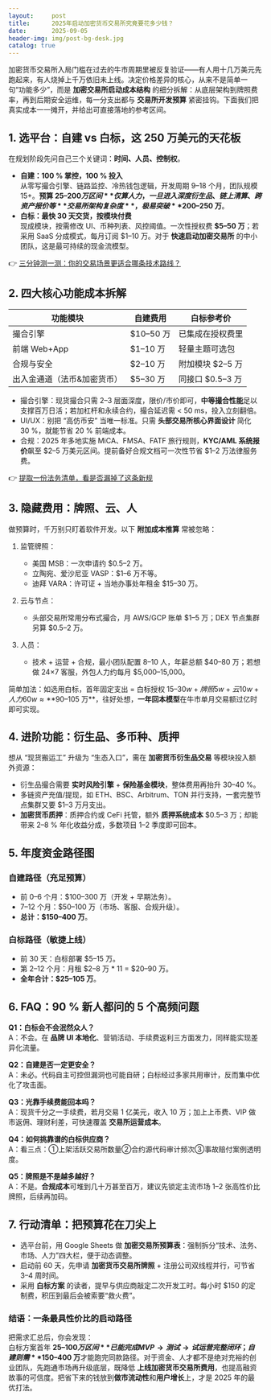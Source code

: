 ```yaml
---
layout:     post
title:      2025年启动加密货币交易所究竟要花多少钱？
date:       2025-09-05
header-img: img/post-bg-desk.jpg
catalog: true
---
```


加密货币交易所入局门槛在过去的牛市周期里被反复验证——有人用十几万美元先跑起来，有人烧掉上千万依旧未上线。决定价格差异的核心，从来不是简单一句“功能多少”，而是 **加密交易所启动成本结构** 的细分拆解：从底层架构到牌照费率，再到后期安全运维，每一分支出都与 **交易所开发预算** 紧密挂钩。下面我们把真实成本一一摊开，并给出可直接落地的参考区间。

## 1. 选平台：自建 vs 白标，这 250 万美元的天花板

在规划阶段先问自己三个关键词：**时间、人员、控制权**。  
- **自建：100 % 掌控，100 % 投入**  
  从零写撮合引擎、链路监控、冷热钱包逻辑，开发周期 9–18 个月，团队规模 15+。**预算 $25–200 万区间**仅算人力，一旦进入深度衍生品、链上清算、跨资产报价等 **交易所架构复杂度**，极易突破 **$200–250 万**。  
- **白标：最快 30 天交货，按模块付费**  
  现成模块，按需修改 UI、币种列表、风控阈值。一次性授权费 **$5–50 万**；若采用 SaaS 分成模式，每月订阅 $1–10 万。对于 **快速启动加密交易所** 的中小团队，这是最可持续的现金流模型。

👉 [三分钟测一测：你的交易场景更适合哪条技术路线？](https://okxdog.com/)

## 2. 四大核心功能成本拆解

| 功能模块           | 自建费用        | 白标参考价       |
|------------------|---------------|----------------|
| 撮合引擎           | $10–50 万      | 已集成在授权费里 |
| 前端 Web+App      | $1–10 万       | 轻量主题可选包  |
| 合规与安全          | $2–10 万       | 附加模块 $2–5 万 |
| 出入金通道（法币&加密货币）| $5–30 万       | 同接口 $0.5–3 万 |

- 撮合引擎：现货撮合只需 2–3 层面深度，限价/市价即可，**中等撮合性能**足以支撑百万日活；若加杠杆和永续合约，撮合延迟需 < 50 ms，投入立刻翻倍。  
- UI/UX：别把 “高仿币安” 当唯一标准。只需 **头部交易所核心界面设计** 简化 30 %，就能节省 20 % 前端成本。  
- 合规：2025 年多地实施 MiCA、FMSA、FATF 旅行规则，**KYC/AML 系统报价**飙至 $2–5 万美元区间。提前备好合规文档可一次性节省 $1–2 万法律服务费。

👉 [提取一份法务清单，看是否漏掉了这条新规](https://okxdog.com/)

## 3. 隐藏费用：牌照、云、人

做预算时，千万别只盯着软件开发。以下 **附加成本推算** 常被忽略：

1. 监管牌照：  
   - 美国 MSB：一次申请约 $0.5–2 万。  
   - 立陶宛、爱沙尼亚 VASP：$1–6 万不等。  
   - 迪拜 VARA：许可证 + 当地办事处年租金 $15–30 万。  

2. 云与节点：  
   - 头部交易所常用分布式撮合，月 AWS/GCP 账单 $1–5 万；DEX 节点集群另算 $0.5–2 万。  

3. 人员：  
   - 技术 + 运营 + 合规，最小团队配置 8–10 人，年薪总额 $40–80 万；若想做 24×7 客服，外包人力约每月 $5,000–15,000。

简单加法：如选用白标，首年固定支出 = 白标授权 $15–30 w + 牌照 5 w + 云 10 w + 人力 60 w ≈ **$90–105 万**，往好处想，**一年回本模型**在牛市单月交易额过亿时即可实现。

## 4. 进阶功能：衍生品、多币种、质押

想从 “现货搬运工” 升级为 “生态入口”，需在 **加密货币衍生品交易** 等模块投入额外资源：

- 衍生品撮合需要 **实时风险引擎** + **保险基金模块**，整体费用再抬升 30–40 %。  
- 多链资产充值/提现，如 ETH、BSC、Arbitrum、TON 并行支持，一套完整节点集群又要 $1–3 万月支出。  
- **加密货币质押**：质押合约或 CeFi 托管，额外 **质押系统成本** $0.5–3 万；却能带来 2–8 % 年化收益分成，多数项目 1–2 季度即可回本。

## 5. 年度资金路径图

### 自建路径（充足预算）
- 前 0–6 个月：$100–300 万（开发 + 早期法务）。  
- 7–12 个月：$50–100 万（市场、客服、合规升级）。  
- **总计：$150–400 万**。

### 白标路径（敏捷上线）
- 前 30 天：白标部署 $5–15 万。  
- 第 2–12 个月：月租 $2–8 万 * 11 = $20–90 万。  
- **全年合计：$25–105 万**。

## 6. FAQ：90 % 新人都问的 5 个高频问题

**Q1：白标会不会泯然众人？**  
A：不会。在 **品牌 UI 本地化**、营销活动、手续费返利三方面发力，同样能实现差异化流量。

**Q2：自建是否一定更安全？**  
A：未必。代码自主可控但漏洞也可能自研；白标经过多家共用审计，反而集中优化了攻击面。

**Q3：光靠手续费能回本吗？**  
A：现货千分之一手续费，若月交易 1 亿美元，收入 10 万；加上上币费、VIP 做市返佣、理财利差，可快速覆盖 **交易所运营成本**。

**Q4：如何挑靠谱的白标供应商？**  
A：看三点：①上架活跃交易所数量②合约源代码审计频次③事故赔付案例透明度。

**Q5：牌照是不是越多越好？**  
A：不是。**合规成本**可堆到几十万甚至百万，建议先锁定主流市场 1–2 张高性价比牌照，后续再加码。

## 7. 行动清单：把预算花在刀尖上

- 选平台前，用 Google Sheets 做 **加密交易所预算表**：强制拆分“技术、法务、市场、人力”四大栏，便于动态调整。  
- 启动前 60 天，先申请 **加密货币交易所牌照** + 注册公司双线程并行，可节省 3–4 周时间。  
- 采用 **白标方案** 的读者，提早与供应商敲定二次开发工时。每小时 $150 的定制费，积压到最后会被索要“救火费”。

### 结语：一条最具性价比的启动路径

把需求汇总后，你会发现：  
白标方案首年 **$25–100 万区间**已能完成 MVP→测试→试运营完整闭环；自建则需 **$150–400 万**才能跑完同款路径。对于资金、人才都不是绝对充裕的创业团队，先跑通市场再升级底层，既降低 **上线加密货币交易所费用**，也提高融资故事的可信度。把省下来的钱放到**做市流动性**和**用户增长**上，才是 2025 年的最优打法。